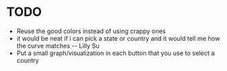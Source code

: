 # TODO

* Reuse the good colors instead of using crappy ones
* it would be neat if i can pick a state or country and it would tell me how the curve matches -- Lilly Su
* Put a small graph/visualization in each button that you use to select a country
